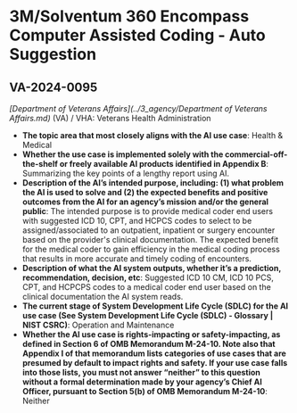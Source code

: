 # 3M/Solventum 360 Encompass Computer Assisted Coding - Auto Suggestion
## VA-2024-0095
_[Department of Veterans Affairs](../3_agency/Department of Veterans Affairs.md)_ (VA) / VHA: Veterans Health Administration


+ **The topic area that most closely aligns with the AI use case**: Health & Medical
+ **Whether the use case is implemented solely with the commercial-off-the-shelf or freely available AI products identified in Appendix B**: Summarizing the key points of a lengthy report using AI.
+ **Description of the AI’s intended purpose, including: (1) what problem the AI is used to solve and (2) the expected benefits and positive outcomes from the AI for an agency’s mission and/or the general public**: The intended purpose is to provide medical coder end users with suggested ICD 10, CPT, and HCPCS codes to select to be assigned/associated to an outpatient, inpatient or surgery encounter based on the provider's clinical documentation.  The expected benefit for the medical coder to gain efficiency in the medical coding process that results in more accurate and timely coding of encounters.
+ **Description of what the AI system outputs, whether it’s a prediction, recommendation, decision, etc**: Suggested ICD 10 CM, ICD 10 PCS, CPT, and HCPCPS codes to a medical coder end user based on the clinical documentation the AI system reads.
+ **The current stage of System Development Life Cycle (SDLC) for the AI use case (See System Development Life Cycle (SDLC) - Glossary | NIST CSRC)**: Operation and Maintenance
+ **Whether the AI use case is rights-impacting or safety-impacting, as defined in Section 6 of OMB Memorandum M-24-10. Note also that Appendix I of that memorandum lists categories of use cases that are presumed by default to impact rights and safety. If your use case falls into those lists, you must not answer “neither” to this question without a formal determination made by your agency’s Chief AI Officer, pursuant to Section 5(b) of OMB Memorandum M-24-10**: Neither
